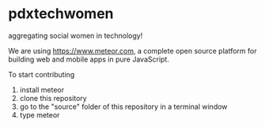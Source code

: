 # pdxtechwomen
aggregating social women in technology!

We are using https://www.meteor.com, a complete open source platform for building web and mobile apps in pure JavaScript.

To start contributing

1. install meteor
2. clone this repository
3. go to the "source" folder of this repository in a terminal window
4. type meteor
